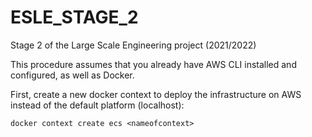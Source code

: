 # ESLE_STAGE_2
Stage 2 of the Large Scale Engineering project (2021/2022)

This procedure assumes that you already have AWS CLI installed and configured, as well as Docker.

First, create a new docker context to deploy the infrastructure on AWS instead of the default platform (localhost):

`docker context create ecs <nameofcontext>`


